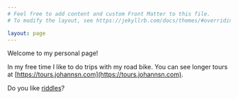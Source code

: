 ```yaml
---
# Feel free to add content and custom Front Matter to this file.
# To modify the layout, see https://jekyllrb.com/docs/themes/#overriding-theme-defaults

layout: page
---
```

Welcome to my personal page!

In my free time I like to do trips with my road bike. You can see longer tours at
[https://tours.johannsn.com](https://tours.johannsn.com).

Do you like [riddles](https://riddle.johannsn.com)?
